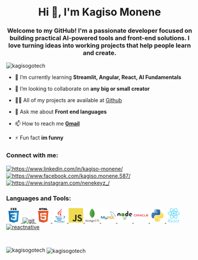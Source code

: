 <h1 align="center">Hi 👋, I'm Kagiso Monene</h1>
<h3 align="center">Welcome to my GitHub! I'm a passionate developer focused on building practical AI-powered tools and front-end solutions. I love turning ideas into working projects that help people learn and create.</h3>

<p align="left"> <img src="https://komarev.com/ghpvc/?username=kagisogotech&label=Profile%20views&color=0e75b6&style=flat" alt="kagisogotech" /> </p>


- 🌱 I’m currently learning **Streamlit, Angular, React, AI Fundamentals**

- 👯 I’m looking to collaborate on **any big or small creator**

- 👨‍💻 All of my projects are available at [Github](https://github.com/Kagisogotech?tab=repositories)

- 💬 Ask me about **Front end languages**

- 📫 How to reach me **[Gmail](kagisothierry31@gmail.com)**

- ⚡ Fun fact **im funny**

<h3 align="left">Connect with me:</h3>
<p align="left">
<a href="https://www.linkedin.com/in/kagiso-monene/" target="blank"><img align="center" src="https://raw.githubusercontent.com/rahuldkjain/github-profile-readme-generator/master/src/images/icons/Social/linked-in-alt.svg" alt="https://www.linkedin.com/in/kagiso-monene/" height="30" width="40" /></a>
<a href="https://www.facebook.com/kagiso.monene.587/" target="blank"><img align="center" src="https://raw.githubusercontent.com/rahuldkjain/github-profile-readme-generator/master/src/images/icons/Social/facebook.svg" alt="https://www.facebook.com/kagiso.monene.587/" height="30" width="40" /></a>
<a href="https://www.instagram.com/nenekeyz_/" target="blank"><img align="center" src="https://raw.githubusercontent.com/rahuldkjain/github-profile-readme-generator/master/src/images/icons/Social/instagram.svg" alt="https://www.instagram.com/nenekeyz_/" height="30" width="40" /></a>
</p>

<h3 align="left">Languages and Tools:</h3>
<p align="left"> <a href="https://www.w3schools.com/css/" target="_blank" rel="noreferrer"> <img src="https://raw.githubusercontent.com/devicons/devicon/master/icons/css3/css3-original-wordmark.svg" alt="css3" width="40" height="40"/> </a> <a href="https://git-scm.com/" target="_blank" rel="noreferrer"> <img src="https://www.vectorlogo.zone/logos/git-scm/git-scm-icon.svg" alt="git" width="40" height="40"/> </a> <a href="https://www.w3.org/html/" target="_blank" rel="noreferrer"> <img src="https://raw.githubusercontent.com/devicons/devicon/master/icons/html5/html5-original-wordmark.svg" alt="html5" width="40" height="40"/> </a> <a href="https://www.java.com" target="_blank" rel="noreferrer"> <img src="https://raw.githubusercontent.com/devicons/devicon/master/icons/java/java-original.svg" alt="java" width="40" height="40"/> </a> <a href="https://developer.mozilla.org/en-US/docs/Web/JavaScript" target="_blank" rel="noreferrer"> <img src="https://raw.githubusercontent.com/devicons/devicon/master/icons/javascript/javascript-original.svg" alt="javascript" width="40" height="40"/> </a> <a href="https://www.mongodb.com/" target="_blank" rel="noreferrer"> <img src="https://raw.githubusercontent.com/devicons/devicon/master/icons/mongodb/mongodb-original-wordmark.svg" alt="mongodb" width="40" height="40"/> </a> <a href="https://www.mysql.com/" target="_blank" rel="noreferrer"> <img src="https://raw.githubusercontent.com/devicons/devicon/master/icons/mysql/mysql-original-wordmark.svg" alt="mysql" width="40" height="40"/> </a> <a href="https://nodejs.org" target="_blank" rel="noreferrer"> <img src="https://raw.githubusercontent.com/devicons/devicon/master/icons/nodejs/nodejs-original-wordmark.svg" alt="nodejs" width="40" height="40"/> </a> <a href="https://www.oracle.com/" target="_blank" rel="noreferrer"> <img src="https://raw.githubusercontent.com/devicons/devicon/master/icons/oracle/oracle-original.svg" alt="oracle" width="40" height="40"/> </a> <a href="https://www.python.org" target="_blank" rel="noreferrer"> <img src="https://raw.githubusercontent.com/devicons/devicon/master/icons/python/python-original.svg" alt="python" width="40" height="40"/> </a> <a href="https://reactjs.org/" target="_blank" rel="noreferrer"> <img src="https://raw.githubusercontent.com/devicons/devicon/master/icons/react/react-original-wordmark.svg" alt="react" width="40" height="40"/> </a> <a href="https://reactnative.dev/" target="_blank" rel="noreferrer"> <img src="https://reactnative.dev/img/header_logo.svg" alt="reactnative" width="40" height="40"/> </a> </p>
<br>
<p><img align="left" src="https://github-readme-stats.vercel.app/api/top-langs?username=kagisogotech&show_icons=true&locale=en&layout=compact" alt="kagisogotech" /></p>
<p>&nbsp;<img align="center" src="https://github-readme-stats.vercel.app/api?username=kagisogotech&show_icons=true&locale=en" alt="kagisogotech" /></p>
